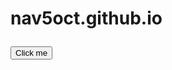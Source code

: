 # nav5oct.github.io<script>
(function(apiKey){
    (function(p,e,n,d,o){var v,w,x,y,z;o=p[d]=p[d]||{};o._q=o._q||[];
    v=['initialize','identify','updateOptions','pageLoad','track'];for(w=0,x=v.length;w<x;++w)(function(m){
        o[m]=o[m]||function(){o._q[m===v[0]?'unshift':'push']([m].concat([].slice.call(arguments,0)));};})(v[w]);
        y=e.createElement(n);y.async=!0;y.src='https://cdn.pendo.io/agent/static/'+apiKey+'/pendo.js';
        z=e.getElementsByTagName(n)[0];z.parentNode.insertBefore(y,z);})(window,document,'script','pendo');
})('a19911c3-f822-4e20-4dfc-090567e4cb82');
</script>
<script>
function myFunction() {
  document.getElementById("demo").innerHTML = "Hello World";
  pendo.initialize({
    visitor: {
        id: 2,
        email: "navya.kasa@quixy.com",
        firstName: "Navya",
        lastName: "Kasa",
    },

    account: {
        id: 765,
        accountName: "Navya",
    }
});
}
</script>
<html>
<button onclick="myFunction()">Click me</button>
<p id="demo"></p>
</html>
